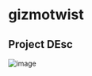 # gizmotwist
## Project DEsc
![image](https://github.com/justmyr92/gizmotwist/assets/139058311/d8856415-af24-4f48-b9d4-d8bbbff01187)
